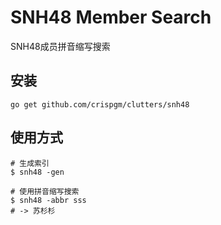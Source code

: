 # SNH48 Member Search

SNH48成员拼音缩写搜索

## 安装

```shell
go get github.com/crispgm/clutters/snh48
```

## 使用方式

```shell
# 生成索引
$ snh48 -gen

# 使用拼音缩写搜索
$ snh48 -abbr sss
# -> 苏杉杉
```
